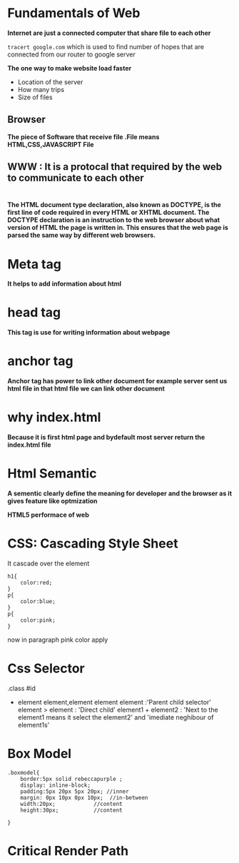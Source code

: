 # Fundamentals of Web

**Internet are just a connected computer that share file to each other**

`tracert google.com` which is used to find number of hopes that are connected from our router to google server

**The one way to make website load faster**

- Location of the server
- How many trips
- Size of files

## Browser

**The piece of Software that receive file .File means HTML,CSS,JAVASCRIPT File**

## WWW : It is a protocal that required by the web to communicate to each other

# <!DOCTYPE html>

**The HTML document type declaration, also known as DOCTYPE, is the first line of code required in every HTML or XHTML document. The DOCTYPE declaration is an instruction to the web browser about what version of HTML the page is written in. This ensures that the web page is parsed the same way by different web browsers.**

# Meta tag

**It helps to add information about html**

# head tag

**This tag is use for writing information about webpage**

# anchor tag

**Anchor tag has power to link other document for example server sent us html file in that html file we can link other document**

# why index.html

**Because it is first html page and bydefault most server return the index.html file**

# Html Semantic

**A sementic clearly define the meaning for developer and the browser as it gives feature like optmization**

**HTML5 performace of web**

# CSS: Cascading Style Sheet

It cascade over the element

```like
h1{
    color:red;
}
p{
    color:blue;
}
p{
    color:pink;
}
```

now in paragraph pink color apply

# Css Selector

.class
#id

- element
  element,element
  element element :'Parent child selector'
  element > element : 'Direct child'
  element1 + element2 : 'Next to the element1 means it select the element2' and 'imediate neghibour of element1s'

# Box Model

```
.boxmodel{
    border:5px solid rebeccapurple ;
    display: inline-block;
    padding:5px 20px 5px 20px; //inner
    margin: 0px 10px 0px 10px;  //in-between
    width:20px;            //content
    height:30px;           //content

}
```

# Critical Render Path
